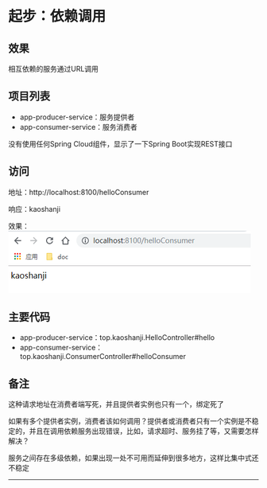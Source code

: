 #   起步：依赖调用


##  效果

相互依赖的服务通过URL调用


##  项目列表
-   app-producer-service：服务提供者
-   app-consumer-service：服务消费者

没有使用任何Spring Cloud组件，显示了一下Spring Boot实现REST接口

##  访问

地址：http://localhost:8100/helloConsumer

响应：kaoshanji

效果：![20190516100432](../images/20190516100432.png)

##  主要代码

-   app-producer-service：top.kaoshanji.HelloController#hello
-   app-consumer-service：top.kaoshanji.ConsumerController#helloConsumer


##  备注

这种请求地址在消费者端写死，并且提供者实例也只有一个，绑定死了

如果有多个提供者实例，消费者该如何调用？提供者或消费者只有一个实例是不稳定的，并且在调用依赖服务出现错误，比如，请求超时、服务挂了等，又需要怎样解决？

服务之间存在多级依赖，如果出现一处不可用而延伸到很多地方，这样比集中式还不稳定

----